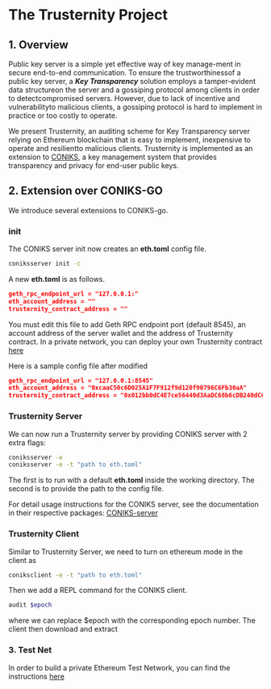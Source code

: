 # The Trusternity Project

## 1. Overview

Public key server is a simple yet effective way of key manage-ment in secure end-to-end communication. 
To ensure the trustworthinessof a public key server, a ***Key Transparency*** solution employs a tamper-evident data structureon the server and a gossiping protocol among clients in order to detectcompromised servers. However, due to lack of incentive and vulnerabilityto malicious clients, a gossiping protocol is hard to implement in practice or too costly to operate.

We present Trusternity, an auditing scheme for Key Transparency server relying on Ethereum blockchain that is easy to implement, inexpensive to operate and resilientto malicious clients. Trusternity is implemented as an extension to [CONIKS](https://coniks.cs.princeton.edu/), a key management system that provides transparency and privacy for end-user public keys.

## 2. Extension over CONIKS-GO

We introduce several extensions to CONIKS-go.

### init

The CONIKS server init now creates an **eth.toml** config file.

```bash
coniksserver init -c
```

A new **eth.toml** is as follows.

```json
geth_rpc_endpoint_url = "127.0.0.1:"
eth_account_address = ""
trusternity_contract_address = ""
```

You must edit this file to add Geth RPC endpoint port (default 8545), an account address of the server wallet and the address of Trusternity contract. In a private network, you can deploy your own Trusternity contract [here](https://github.com/coast-team/trusternity-contract/blob/master/src/trusternity_log.sol)

Here is a sample config file after modified

```json
geth_rpc_endpoint_url = "127.0.0.1:8545"
eth_account_address = "0xcaaC50c6D025A1F7F912f9d120f90796C6Fb30aA"
trusternity_contract_address = "0x012bb0dC4E7ce56440d3AaDC68b6cDB240dC6b57"
```

### Trusternity Server

We can now run a Trusternity server by providing CONIKS server with 2 extra flags:

```bash
coniksserver -e
coniksserver -e -t "path to eth.toml"
```

The first is to run with a default **eth.toml** inside the working directory. The second is to provide the path to the config file.

For detail usage instructions for the CONIKS server, see the documentation in their respective packages: [CONIKS-server](keyserver)

### Trusternity Client

Similar to Trusternity Server, we need to turn on ethereum mode in the client as

```bash
coniksclient -e -t "path to eth.toml"
```

Then we add a REPL command for the CONIKS client.

```bash
audit $epoch
```

where we can replace $epoch with the corresponding epoch number. The client then download and extract 

### 3. Test Net

In order to build a private Ethereum Test Network, you can find the instructions [here](https://github.com/ethereum/go-ethereum)